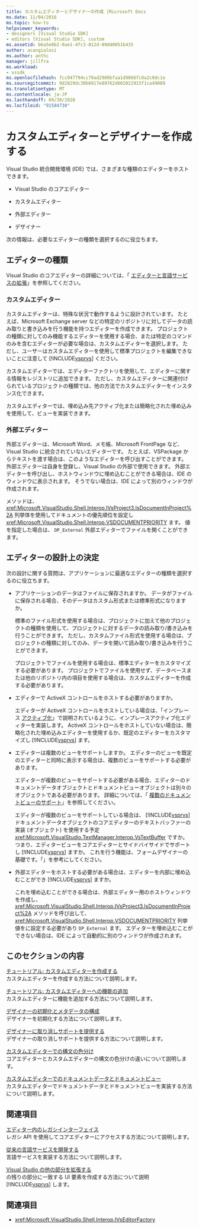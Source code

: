 ```yaml
---
title: カスタムエディターとデザイナーの作成 |Microsoft Docs
ms.date: 11/04/2016
ms.topic: how-to
helpviewer_keywords:
- designers [Visual Studio SDK]
- editors [Visual Studio SDK], custom
ms.assetid: b6a5e8b2-0ae1-4fc3-812d-09d40051b435
author: acangialosi
ms.author: anthc
manager: jillfra
ms.workload:
- vssdk
ms.openlocfilehash: fcc047794cc79ad2909bfaa1d9866fc0a2c0dc1e
ms.sourcegitcommit: 9d2829dc30b6917e89762d602022915f1ca49089
ms.translationtype: MT
ms.contentlocale: ja-JP
ms.lasthandoff: 09/30/2020
ms.locfileid: "91584730"
---
```

# <a name="create-custom-editors-and-designers"></a>カスタムエディターとデザイナーを作成する

Visual Studio 統合開発環境 (IDE) では、さまざまな種類のエディターをホストできます。

- Visual Studio のコアエディター

- カスタムエディター

- 外部エディター

- デザイナー

次の情報は、必要なエディターの種類を選択するのに役立ちます。

## <a name="types-of-editor"></a>エディターの種類

Visual Studio のコアエディターの詳細については、「 [エディターと言語サービスの拡張](../extensibility/extending-the-editor-and-language-services.md)」を参照してください。

### <a name="custom-editors"></a>カスタムエディター
 カスタムエディターは、特殊な状況で動作するように設計されています。 たとえば、Microsoft Exchange server などの特定のリポジトリに対してデータの読み取りと書き込みを行う機能を持つエディターを作成できます。 プロジェクトの種類に対してのみ機能するエディターを使用する場合、または特定のコマンドのみを含むエディターが必要な場合は、カスタムエディターを選択します。 ただし、ユーザーはカスタムエディターを使用して標準プロジェクトを編集できないことに注意して [!INCLUDE[vsprvs](../code-quality/includes/vsprvs_md.md)] ください。

 カスタムエディターでは、エディターファクトリを使用して、エディターに関する情報をレジストリに追加できます。 ただし、カスタムエディターに関連付けられているプロジェクトの種類では、他の方法でカスタムエディターをインスタンス化できます。

 カスタムエディターでは、埋め込み先アクティブ化または簡略化された埋め込みを使用して、ビューを実装できます。

### <a name="external-editors"></a>外部エディター
 外部エディターは、Microsoft Word、メモ帳、Microsoft FrontPage など、Visual Studio に統合されていないエディターです。 たとえば、VSPackage からテキストを渡す場合は、このようなエディターを呼び出すことができます。 外部エディターは自身を登録し、Visual Studio の外部で使用できます。 外部エディターを呼び出し、ホストウィンドウに埋め込むことができる場合は、IDE のウィンドウに表示されます。 そうでない場合は、IDE によって別のウィンドウが作成されます。

 メソッドは、 <xref:Microsoft.VisualStudio.Shell.Interop.IVsProject3.IsDocumentInProject%2A> 列挙体を使用してドキュメントの優先順位を設定し <xref:Microsoft.VisualStudio.Shell.Interop.VSDOCUMENTPRIORITY> ます。 値を指定した場合は、 `DP_External` 外部エディターでファイルを開くことができます。

## <a name="editor-design-decisions"></a>エディターの設計上の決定
 次の設計に関する質問は、アプリケーションに最適なエディターの種類を選択するのに役立ちます。

- アプリケーションのデータはファイルに保存されますか。 データがファイルに保存される場合、そのデータはカスタム形式または標準形式になりますか。

   標準のファイル形式を使用する場合は、プロジェクトに加えて他のプロジェクトの種類を使用して、プロジェクトに対するデータの読み取り/書き込みを行うことができます。 ただし、カスタムファイル形式を使用する場合は、プロジェクトの種類に対してのみ、データを開いて読み取り/書き込みを行うことができます。

   プロジェクトでファイルを使用する場合は、標準エディターをカスタマイズする必要があります。 プロジェクトでファイルを使用せず、データベースまたは他のリポジトリ内の項目を使用する場合は、カスタムエディターを作成する必要があります。

- エディターで ActiveX コントロールをホストする必要がありますか。

   エディターが ActiveX コントロールをホストしている場合は、「インプレース [アクティブ化](../vs-2015/misc/in-place-activation.md?view=vs-2015&preserve-view=true)」で説明されているように、インプレースアクティブ化エディターを実装します。 ActiveX コントロールをホストしていない場合は、簡略化された埋め込みエディターを使用するか、既定のエディターをカスタマイズし [!INCLUDE[vsprvs](../code-quality/includes/vsprvs_md.md)] ます。

- エディターは複数のビューをサポートしますか。 エディターのビューを既定のエディターと同時に表示する場合は、複数のビューをサポートする必要があります。

   エディターが複数のビューをサポートする必要がある場合、エディターのドキュメントデータオブジェクトとドキュメントビューオブジェクトは別々のオブジェクトである必要があります。 詳細については、「 [複数のドキュメントビューのサポート](../extensibility/supporting-multiple-document-views.md)」を参照してください。

   エディターが複数のビューをサポートしている場合は、 [!INCLUDE[vsprvs](../code-quality/includes/vsprvs_md.md)] ドキュメントデータオブジェクトのコアエディターのテキストバッファーの実装 (オブジェクト) を使用する予定 <xref:Microsoft.VisualStudio.TextManager.Interop.VsTextBuffer> ですか。 つまり、エディタービューをコアエディターとサイドバイサイドでサポートし [!INCLUDE[vsprvs](../code-quality/includes/vsprvs_md.md)] ますか。 これを行う機能は、フォームデザイナーの基礎です。「」を参考にしてください。

- 外部エディターをホストする必要がある場合は、エディターを内部に埋め込むことができ [!INCLUDE[vsprvs](../code-quality/includes/vsprvs_md.md)] ますか。

   これを埋め込むことができる場合は、外部エディター用のホストウィンドウを作成し、 <xref:Microsoft.VisualStudio.Shell.Interop.IVsProject3.IsDocumentInProject%2A> メソッドを呼び出して、 <xref:Microsoft.VisualStudio.Shell.Interop.VSDOCUMENTPRIORITY> 列挙値をに設定する必要があり `DP_External` ます。 エディターを埋め込むことができない場合は、IDE によって自動的に別のウィンドウが作成されます。

## <a name="in-this-section"></a>このセクションの内容

[チュートリアル: カスタムエディターを作成する](../extensibility/walkthrough-creating-a-custom-editor.md)\
カスタムエディターを作成する方法について説明します。

[チュートリアル: カスタムエディターへの機能の追加](../extensibility/walkthrough-adding-features-to-a-custom-editor.md)\
カスタムエディターに機能を追加する方法について説明します。

[デザイナーの初期化とメタデータの構成](../extensibility/designer-initialization-and-metadata-configuration.md)\
デザイナーを初期化する方法について説明します。

[デザイナーに取り消しサポートを提供する](../extensibility/supplying-undo-support-to-designers.md)\
デザイナーの取り消しサポートを提供する方法について説明します。

[カスタムエディターでの構文の色分け](../extensibility/syntax-coloring-in-custom-editors.md)\
コアエディターとカスタムエディターの構文の色分けの違いについて説明します。

[カスタムエディターでのドキュメントデータとドキュメントビュー](../extensibility/document-data-and-document-view-in-custom-editors.md)\
カスタムエディターでドキュメントデータとドキュメントビューを実装する方法について説明します。

## <a name="related-sections"></a>関連項目

[エディター内のレガシインターフェイス](../vs-2015/extensibility/legacy-interfaces-in-the-editor.md?view=vs-2015&preserve-view=true)\
レガシ API を使用してコアエディターにアクセスする方法について説明します。

[従来の言語サービスを開発する](../extensibility/internals/developing-a-legacy-language-service.md)\
言語サービスを実装する方法について説明します。

[Visual Studio の他の部分を拡張する](../extensibility/extending-other-parts-of-visual-studio.md)\
の残りの部分に一致する UI 要素を作成する方法について説明 [!INCLUDE[vsprvs](../code-quality/includes/vsprvs_md.md)] します。

## <a name="see-also"></a>関連項目

- <xref:Microsoft.VisualStudio.Shell.Interop.IVsEditorFactory>